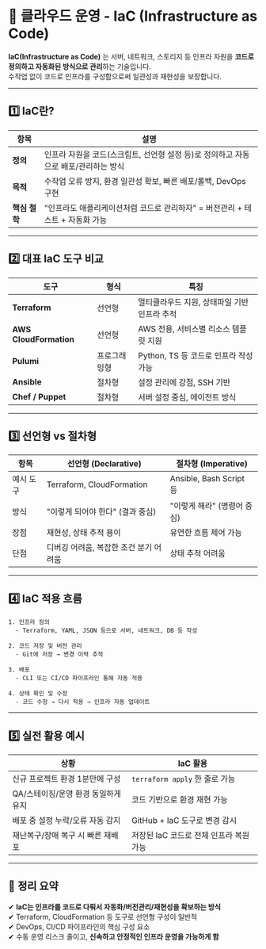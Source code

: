 # 🧭 클라우드 운영 - IaC (Infrastructure as Code)

**IaC(Infrastructure as Code)** 는 서버, 네트워크, 스토리지 등 인프라 자원을 **코드로 정의하고 자동화된 방식으로 관리**하는 기술입니다.  
수작업 없이 코드로 인프라를 구성함으로써 일관성과 재현성을 보장합니다.

---

## 1️⃣ IaC란?

| 항목     | 설명 |
|----------|------|
| **정의** | 인프라 자원을 코드(스크립트, 선언형 설정 등)로 정의하고 자동으로 배포/관리하는 방식 |
| **목적** | 수작업 오류 방지, 환경 일관성 확보, 빠른 배포/롤백, DevOps 구현 |
| **핵심 철학** | "인프라도 애플리케이션처럼 코드로 관리하자" = 버전관리 + 테스트 + 자동화 가능 |

---

## 2️⃣ 대표 IaC 도구 비교

| 도구               | 형식     | 특징 |
|--------------------|----------|------|
| **Terraform**       | 선언형    | 멀티클라우드 지원, 상태파일 기반 인프라 추적 |
| **AWS CloudFormation** | 선언형 | AWS 전용, 서비스별 리소스 템플릿 지원 |
| **Pulumi**          | 프로그래밍형 | Python, TS 등 코드로 인프라 작성 가능 |
| **Ansible**         | 절차형    | 설정 관리에 강점, SSH 기반 |
| **Chef / Puppet**   | 절차형    | 서버 설정 중심, 에이전트 방식 |

---

## 3️⃣ 선언형 vs 절차형

| 항목       | 선언형 (Declarative)     | 절차형 (Imperative)       |
|------------|--------------------------|----------------------------|
| 예시 도구   | Terraform, CloudFormation | Ansible, Bash Script 등    |
| 방식       | "이렇게 되어야 한다" (결과 중심) | "이렇게 해라" (명령어 중심) |
| 장점       | 재현성, 상태 추적 용이           | 유연한 흐름 제어 가능         |
| 단점       | 디버깅 어려움, 복잡한 조건 분기 어려움 | 상태 추적 어려움             |

---

## 4️⃣ IaC 적용 흐름

```text
1. 인프라 정의
  - Terraform, YAML, JSON 등으로 서버, 네트워크, DB 등 작성

2. 코드 저장 및 버전 관리
  - Git에 저장 → 변경 이력 추적

3. 배포
  - CLI 또는 CI/CD 파이프라인 통해 자동 적용

4. 상태 확인 및 수정
  - 코드 수정 → 다시 적용 → 인프라 자동 업데이트
```

---

## 5️⃣ 실전 활용 예시

| 상황                                | IaC 활용 |
|-------------------------------------|----------|
| 신규 프로젝트 환경 1분만에 구성        | `terraform apply` 한 줄로 가능 |
| QA/스테이징/운영 환경 동일하게 유지     | 코드 기반으로 환경 재현 가능 |
| 배포 중 설정 누락/오류 자동 감지        | GitHub + IaC 도구로 변경 감시 |
| 재난복구/장애 복구 시 빠른 재배포        | 저장된 IaC 코드로 전체 인프라 복원 가능 |

---

## 🎯 정리 요약

✔ **IaC는 인프라를 코드로 다뤄서 자동화/버전관리/재현성을 확보하는 방식**  
✔ Terraform, CloudFormation 등 도구로 선언형 구성이 일반적  
✔ DevOps, CI/CD 파이프라인의 핵심 구성 요소  
✔ 수동 운영 리스크 줄이고, **신속하고 안정적인 인프라 운영을 가능하게 함**


